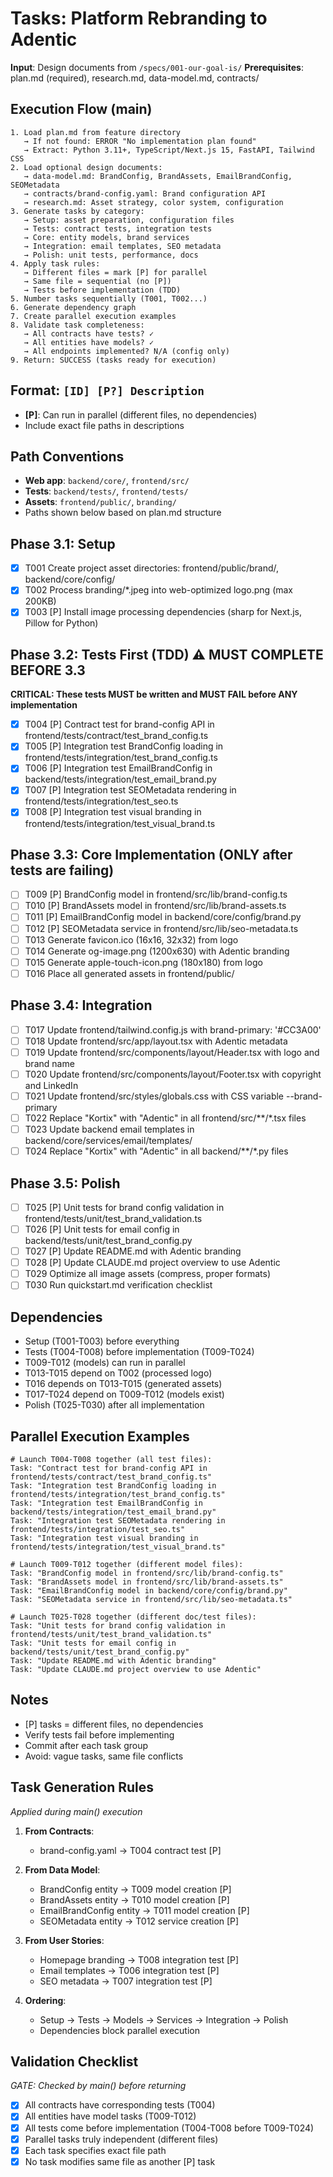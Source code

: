 # Tasks: Platform Rebranding to Adentic

**Input**: Design documents from `/specs/001-our-goal-is/`
**Prerequisites**: plan.md (required), research.md, data-model.md, contracts/

## Execution Flow (main)
```
1. Load plan.md from feature directory
   → If not found: ERROR "No implementation plan found"
   → Extract: Python 3.11+, TypeScript/Next.js 15, FastAPI, Tailwind CSS
2. Load optional design documents:
   → data-model.md: BrandConfig, BrandAssets, EmailBrandConfig, SEOMetadata
   → contracts/brand-config.yaml: Brand configuration API
   → research.md: Asset strategy, color system, configuration
3. Generate tasks by category:
   → Setup: asset preparation, configuration files
   → Tests: contract tests, integration tests
   → Core: entity models, brand services
   → Integration: email templates, SEO metadata
   → Polish: unit tests, performance, docs
4. Apply task rules:
   → Different files = mark [P] for parallel
   → Same file = sequential (no [P])
   → Tests before implementation (TDD)
5. Number tasks sequentially (T001, T002...)
6. Generate dependency graph
7. Create parallel execution examples
8. Validate task completeness:
   → All contracts have tests? ✓
   → All entities have models? ✓
   → All endpoints implemented? N/A (config only)
9. Return: SUCCESS (tasks ready for execution)
```

## Format: `[ID] [P?] Description`
- **[P]**: Can run in parallel (different files, no dependencies)
- Include exact file paths in descriptions

## Path Conventions
- **Web app**: `backend/core/`, `frontend/src/`
- **Tests**: `backend/tests/`, `frontend/tests/`
- **Assets**: `frontend/public/`, `branding/`
- Paths shown below based on plan.md structure

## Phase 3.1: Setup
- [x] T001 Create project asset directories: frontend/public/brand/, backend/core/config/
- [x] T002 Process branding/*.jpeg into web-optimized logo.png (max 200KB)
- [x] T003 [P] Install image processing dependencies (sharp for Next.js, Pillow for Python)

## Phase 3.2: Tests First (TDD) ⚠️ MUST COMPLETE BEFORE 3.3
**CRITICAL: These tests MUST be written and MUST FAIL before ANY implementation**
- [x] T004 [P] Contract test for brand-config API in frontend/tests/contract/test_brand_config.ts
- [x] T005 [P] Integration test BrandConfig loading in frontend/tests/integration/test_brand_config.ts
- [x] T006 [P] Integration test EmailBrandConfig in backend/tests/integration/test_email_brand.py
- [x] T007 [P] Integration test SEOMetadata rendering in frontend/tests/integration/test_seo.ts
- [x] T008 [P] Integration test visual branding in frontend/tests/integration/test_visual_brand.ts

## Phase 3.3: Core Implementation (ONLY after tests are failing)
- [ ] T009 [P] BrandConfig model in frontend/src/lib/brand-config.ts
- [ ] T010 [P] BrandAssets model in frontend/src/lib/brand-assets.ts
- [ ] T011 [P] EmailBrandConfig model in backend/core/config/brand.py
- [ ] T012 [P] SEOMetadata service in frontend/src/lib/seo-metadata.ts
- [ ] T013 Generate favicon.ico (16x16, 32x32) from logo
- [ ] T014 Generate og-image.png (1200x630) with Adentic branding
- [ ] T015 Generate apple-touch-icon.png (180x180) from logo
- [ ] T016 Place all generated assets in frontend/public/

## Phase 3.4: Integration
- [ ] T017 Update frontend/tailwind.config.js with brand-primary: '#CC3A00'
- [ ] T018 Update frontend/src/app/layout.tsx with Adentic metadata
- [ ] T019 Update frontend/src/components/layout/Header.tsx with logo and brand name
- [ ] T020 Update frontend/src/components/layout/Footer.tsx with copyright and LinkedIn
- [ ] T021 Update frontend/src/styles/globals.css with CSS variable --brand-primary
- [ ] T022 Replace "Kortix" with "Adentic" in all frontend/src/**/*.tsx files
- [ ] T023 Update backend email templates in backend/core/services/email/templates/
- [ ] T024 Replace "Kortix" with "Adentic" in all backend/**/*.py files

## Phase 3.5: Polish
- [ ] T025 [P] Unit tests for brand config validation in frontend/tests/unit/test_brand_validation.ts
- [ ] T026 [P] Unit tests for email config in backend/tests/unit/test_brand_config.py
- [ ] T027 [P] Update README.md with Adentic branding
- [ ] T028 [P] Update CLAUDE.md project overview to use Adentic
- [ ] T029 Optimize all image assets (compress, proper formats)
- [ ] T030 Run quickstart.md verification checklist

## Dependencies
- Setup (T001-T003) before everything
- Tests (T004-T008) before implementation (T009-T024)
- T009-T012 (models) can run in parallel
- T013-T015 depend on T002 (processed logo)
- T016 depends on T013-T015 (generated assets)
- T017-T024 depend on T009-T012 (models exist)
- Polish (T025-T030) after all implementation

## Parallel Execution Examples
```
# Launch T004-T008 together (all test files):
Task: "Contract test for brand-config API in frontend/tests/contract/test_brand_config.ts"
Task: "Integration test BrandConfig loading in frontend/tests/integration/test_brand_config.ts"
Task: "Integration test EmailBrandConfig in backend/tests/integration/test_email_brand.py"
Task: "Integration test SEOMetadata rendering in frontend/tests/integration/test_seo.ts"
Task: "Integration test visual branding in frontend/tests/integration/test_visual_brand.ts"
```

```
# Launch T009-T012 together (different model files):
Task: "BrandConfig model in frontend/src/lib/brand-config.ts"
Task: "BrandAssets model in frontend/src/lib/brand-assets.ts"
Task: "EmailBrandConfig model in backend/core/config/brand.py"
Task: "SEOMetadata service in frontend/src/lib/seo-metadata.ts"
```

```
# Launch T025-T028 together (different doc/test files):
Task: "Unit tests for brand config validation in frontend/tests/unit/test_brand_validation.ts"
Task: "Unit tests for email config in backend/tests/unit/test_brand_config.py"
Task: "Update README.md with Adentic branding"
Task: "Update CLAUDE.md project overview to use Adentic"
```

## Notes
- [P] tasks = different files, no dependencies
- Verify tests fail before implementing
- Commit after each task group
- Avoid: vague tasks, same file conflicts

## Task Generation Rules
*Applied during main() execution*

1. **From Contracts**:
   - brand-config.yaml → T004 contract test [P]

2. **From Data Model**:
   - BrandConfig entity → T009 model creation [P]
   - BrandAssets entity → T010 model creation [P]
   - EmailBrandConfig entity → T011 model creation [P]
   - SEOMetadata entity → T012 service creation [P]

3. **From User Stories**:
   - Homepage branding → T008 integration test [P]
   - Email templates → T006 integration test [P]
   - SEO metadata → T007 integration test [P]

4. **Ordering**:
   - Setup → Tests → Models → Services → Integration → Polish
   - Dependencies block parallel execution

## Validation Checklist
*GATE: Checked by main() before returning*

- [x] All contracts have corresponding tests (T004)
- [x] All entities have model tasks (T009-T012)
- [x] All tests come before implementation (T004-T008 before T009-T024)
- [x] Parallel tasks truly independent (different files)
- [x] Each task specifies exact file path
- [x] No task modifies same file as another [P] task
